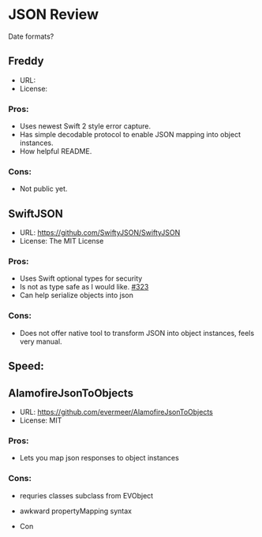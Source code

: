 # JSON Review

Date formats?

## Freddy

* URL:
* License: 

### Pros:

* Uses newest Swift 2 style error capture.
* Has simple decodable protocol to enable JSON mapping into object instances.
* How helpful README.

### Cons: 

* Not public yet.

## SwiftJSON

* URL: https://github.com/SwiftyJSON/SwiftyJSON
* License: The MIT License

### Pros:

* Uses Swift optional types for security
* Is not as type safe as I would like. [#323](https://github.com/SwiftyJSON/SwiftyJSON/issues/433)
* Can help serialize objects into json

### Cons: 

* Does not offer native tool to transform JSON into object instances, feels very manual.

## Speed:



## AlamofireJsonToObjects

* URL: https://github.com/evermeer/AlamofireJsonToObjects
* License: MIT

### Pros:

* Lets you map json responses to object instances

### Cons: 

* requries classes subclass from EVObject
* awkward propertyMapping syntax

* Con